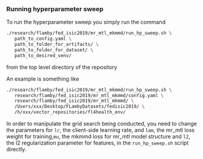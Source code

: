 ### Running hyperparameter sweep

To run the hyperparameter sweep you simply run the command

```bash
./research/flamby/fed_isic2019/mr_mtl_mkmmd/run_hp_sweep.sh \
   path_to_config.yaml \
   path_to_folder_for_artifacts/ \
   path_to_folder_for_dataset/ \
   path_to_desired_venv/
```

from the top level directory of the repository

An example is something like
``` bash
./research/flamby/fed_isic2019/mr_mtl_mkmmd/run_hp_sweep.sh \
   research/flamby/fed_isic2019/mr_mtl_mkmmd/config.yaml \
   research/flamby/fed_isic2019/mr_mtl_mkmmd/ \
   /Users/xxx/Desktop/FLambyDatasets/fedisic2019/ \
   /h/xxx/vector_repositories/fl4health_env/
```

In order to manipulate the grid search being conducted, you need to change the parameters for `lr`, the client-side learning rate, and `lam`, the mr_mtl loss weight for training,`mu`, the mkmmd loss for mr_mtl model structure and `l2`, the l2 regularization parameter for features, in the `run_hp_sweep.sh` script directly.
